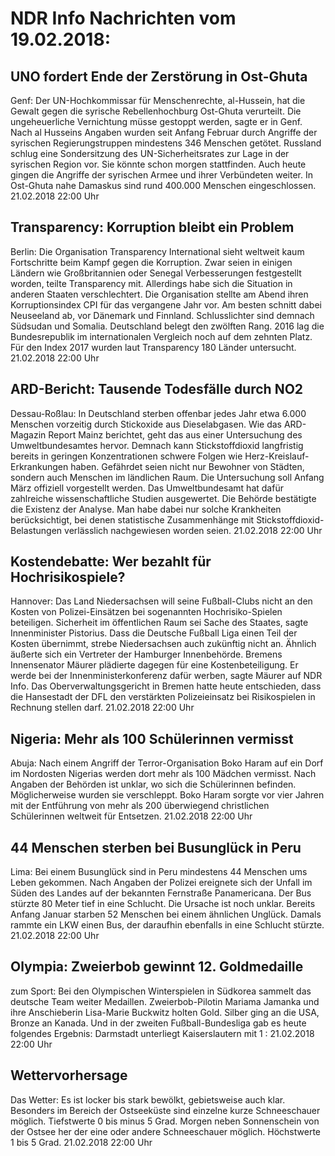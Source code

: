 # NDR Info Nachrichten vom 19.02.2018:


## UNO fordert Ende der Zerstörung in Ost-Ghuta
Genf: Der UN-Hochkommissar für Menschenrechte, al-Hussein, hat die Gewalt gegen die syrische Rebellenhochburg Ost-Ghuta verurteilt. Die ungeheuerliche Vernichtung müsse gestoppt werden, sagte er in Genf. Nach al Husseins Angaben  wurden seit Anfang Februar durch Angriffe der syrischen Regierungstruppen mindestens 346 Menschen getötet. Russland schlug eine Sondersitzung des UN-Sicherheitsrates zur Lage in der syrischen Region vor. Sie könnte schon morgen stattfinden. Auch heute gingen die Angriffe der syrischen Armee und ihrer Verbündeten weiter. In Ost-Ghuta nahe Damaskus sind rund 400.000 Menschen eingeschlossen. 21.02.2018 22:00 Uhr 

## Transparency: Korruption bleibt ein Problem
Berlin:        Die Organisation Transparency International sieht weltweit kaum Fortschritte beim Kampf gegen die Korruption. Zwar seien in einigen Ländern wie Großbritannien oder Senegal Verbesserungen festgestellt worden, teilte Transparency mit. Allerdings habe sich die Situation in anderen Staaten verschlechtert. Die Organisation stellte am Abend ihren Korruptionsindex CPI für das vergangene Jahr vor. Am besten schnitt dabei Neuseeland ab, vor Dänemark und Finnland. Schlusslichter sind demnach Südsudan und Somalia. Deutschland belegt den zwölften Rang. 2016 lag die Bundesrepublik im internationalen Vergleich noch auf dem zehnten Platz. Für den Index 2017 wurden laut Transparency 180 Länder untersucht. 21.02.2018 22:00 Uhr 

## ARD-Bericht: Tausende Todesfälle durch NO2
Dessau-Roßlau: In Deutschland sterben offenbar jedes Jahr etwa 6.000 Menschen vorzeitig durch Stickoxide aus Dieselabgasen. Wie das ARD-Magazin Report Mainz berichtet, geht das aus einer Untersuchung des Umweltbundesamtes hervor. Demnach kann Stickstoffdioxid langfristig bereits in geringen Konzentrationen schwere Folgen wie Herz-Kreislauf-Erkrankungen haben. Gefährdet seien nicht nur Bewohner von Städten, sondern auch Menschen im ländlichen Raum. Die Untersuchung soll Anfang März offiziell vorgestellt werden. Das Umweltbundesamt hat dafür zahlreiche wissenschaftliche Studien ausgewertet. Die Behörde bestätigte die Existenz der Analyse. Man habe dabei nur solche Krankheiten berücksichtigt, bei denen statistische Zusammenhänge mit Stickstoffdioxid-Belastungen verlässlich nachgewiesen worden seien. 21.02.2018 22:00 Uhr 

## Kostendebatte: Wer bezahlt für Hochrisikospiele?
Hannover: Das Land Niedersachsen will seine Fußball-Clubs nicht an den Kosten von Polizei-Einsätzen bei sogenannten Hochrisiko-Spielen beteiligen. Sicherheit im öffentlichen Raum sei Sache des Staates, sagte Innenminister Pistorius. Dass die Deutsche Fußball Liga einen Teil der Kosten übernimmt, strebe Niedersachsen auch zukünftig nicht an. Ähnlich äußerte sich ein Vertreter der Hamburger Innenbehörde. Bremens Innensenator Mäurer plädierte dagegen für eine Kostenbeteiligung. Er werde bei der Innenministerkonferenz dafür werben, sagte Mäurer auf NDR Info. Das Oberverwaltungsgericht in Bremen hatte heute entschieden, dass die Hansestadt der DFL den verstärkten Polizeieinsatz bei Risikospielen in Rechnung stellen darf. 21.02.2018 22:00 Uhr 

## Nigeria: Mehr als 100 Schülerinnen vermisst
Abuja: 	Nach einem Angriff der Terror-Organisation Boko Haram auf ein Dorf im Nordosten Nigerias werden dort mehr als 100 Mädchen vermisst. Nach Angaben der Behörden ist unklar, wo sich die Schülerinnen befinden. Möglicherweise wurden sie verschleppt. Boko Haram sorgte vor vier Jahren mit der Entführung von mehr als 200 überwiegend christlichen Schülerinnen weltweit für Entsetzen. 21.02.2018 22:00 Uhr 

## 44 Menschen sterben bei Busunglück in Peru
Lima: Bei einem Busunglück sind in Peru mindestens 44 Menschen ums Leben gekommen. Nach Angaben der Polizei ereignete sich der Unfall im Süden des Landes auf der bekannten Fernstraße Panamericana. Der Bus stürzte 80 Meter tief in eine Schlucht. Die Ursache ist noch unklar. Bereits Anfang Januar starben 52 Menschen bei einem ähnlichen Unglück. Damals rammte ein LKW einen Bus, der daraufhin ebenfalls in eine Schlucht stürzte. 21.02.2018 22:00 Uhr 

## Olympia: Zweierbob gewinnt 12. Goldmedaille
zum Sport: Bei den Olympischen Winterspielen in Südkorea sammelt das deutsche Team weiter Medaillen. Zweierbob-Pilotin Mariama Jamanka und ihre Anschieberin Lisa-Marie Buckwitz holten Gold. Silber ging an die USA, Bronze an Kanada. Und in der zweiten Fußball-Bundesliga gab es heute folgendes Ergebnis: Darmstadt unterliegt Kaiserslautern mit 1 : 21.02.2018 22:00 Uhr 

## Wettervorhersage
Das Wetter: Es ist locker bis stark bewölkt, gebietsweise auch klar. Besonders im Bereich der Ostseeküste sind einzelne kurze Schneeschauer möglich. Tiefstwerte 0 bis minus 5 Grad. Morgen neben Sonnenschein von der Ostsee her der eine oder andere Schneeschauer möglich. Höchstwerte 1 bis 5 Grad. 21.02.2018 22:00 Uhr 
